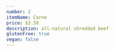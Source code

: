 ```yaml
---
number: 2
itemName: Carne
price: $3.50
description: all-natural shredded beef
glutenFree: true
vegan: false
---
```


